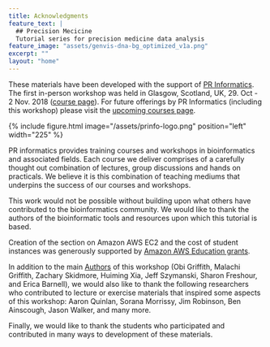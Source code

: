 ```yaml
---
title: Acknowledgments
feature_text: |
  ## Precision Mecicine
  Tutorial series for precision medicine data analysis
feature_image: "assets/genvis-dna-bg_optimized_v1a.png"
excerpt: ""
layout: "home"
---
```


These materials have been developed with the support of [PR Informatics](https://www.prinformatics.com/). The first in-person workshop was held in Glasgow, Scotland, UK, 29. Oct - 2 Nov. 2018 ([course page](https://www.prinformatics.com/course/introduction-to-bioinformatics-for-dna-and-rna-sequence-analysis-ibdr01/)). For future offerings by PR Informatics (including this workshop) please visit the [upcoming courses page](https://www.prinformatics.com/courses/).

{% include figure.html image="/assets/prinfo-logo.png" position="left" width="225" %}

PR informatics provides training courses and workshops in bioinformatics and associated fields. Each course we deliver comprises of a carefully thought out combination of lectures, group discussions and hands on practicals. We believe it is this combination of teaching mediums that underpins the success of our courses and workshops.

This work would not be possible without building upon what others have contributed to the bioinformatics community. We would like to thank the authors of the bioinformatic tools and resources upon which this tutorial is based.

Creation of the section on Amazon AWS EC2 and the cost of student instances was generously supported by [Amazon AWS Education grants](http://aws.amazon.com/grants/).

In addition to the main [Authors](/authors) of this workshop (Obi Griffith, Malachi Griffith, Zachary Skidmore, Huiming Xia, Jeff Szymanski, Sharon Freshour, and Erica Barnell), we would also like to thank the following researchers who contributed to lecture or exercise materials that inspired some aspects of this workshop: Aaron Quinlan, Sorana Morrissy, Jim Robinson, Ben Ainscough, Jason Walker, and many more.

Finally, we would like to thank the students who participated and contributed in many ways to development of these materials.
